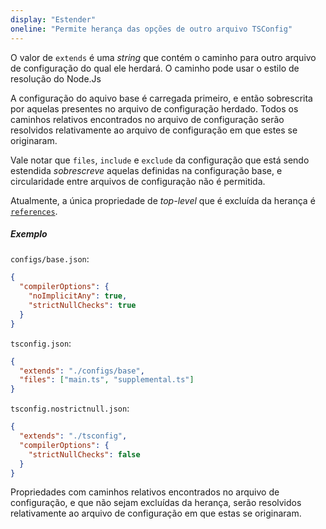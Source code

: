 ```yaml
---
display: "Estender"
oneline: "Permite herança das opções de outro arquivo TSConfig"
---
```


O valor de `extends` é uma _string_ que contém o caminho para outro arquivo de configuração do qual ele herdará.
O caminho pode usar o estilo de resolução do Node.Js

A configuração do aquivo base é carregada primeiro, e então sobrescrita por aquelas presentes no arquivo de configuração herdado. Todos os caminhos relativos encontrados no arquivo de configuração serão resolvidos relativamente ao arquivo de configuração em que estes se originaram.

Vale notar que `files`, `include` e `exclude` da configuração que está sendo estendida _sobrescreve_ aquelas definidas na configuração base, e circularidade entre arquivos de configuração não é permitida.

Atualmente, a única propriedade de _top-level_ que é excluída da herança é [`references`](#references).

##### Exemplo

`configs/base.json`:

```json
{
  "compilerOptions": {
    "noImplicitAny": true,
    "strictNullChecks": true
  }
}
```

`tsconfig.json`:

```json
{
  "extends": "./configs/base",
  "files": ["main.ts", "supplemental.ts"]
}
```

`tsconfig.nostrictnull.json`:

```json
{
  "extends": "./tsconfig",
  "compilerOptions": {
    "strictNullChecks": false
  }
}
```

Propriedades com caminhos relativos encontrados no arquivo de configuração, e que não sejam excluídas da herança, serão resolvidos relativamente ao arquivo de configuração em que estas se originaram.
